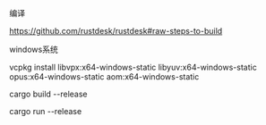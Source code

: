 编译

https://github.com/rustdesk/rustdesk#raw-steps-to-build

windows系统

vcpkg install libvpx:x64-windows-static libyuv:x64-windows-static opus:x64-windows-static aom:x64-windows-static

cargo build --release

cargo run --release
